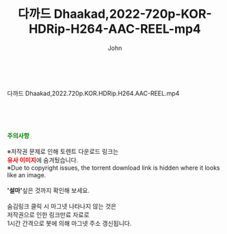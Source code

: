 ﻿---
layout: post
title:  "다까드 Dhaakad,2022-720p-KOR-HDRip-H264-AAC-REEL-mp4"
author: John
categories: [ 영화 ]
tags: [  ]
image:  
description: "다까드 Dhaakad,2022-720p-KOR-HDRip-H264-AAC-REEL-mp4 torrent 정보 공유"
toc: true
toc_sticky: true
---

<br>
<div class="view-img">
<a class="view_image" href="https://torrentmobile59.com/bbs/view_image.php?fn=%2Fdata%2Ffile%2Fmovie%2F1999782722_iR7McXdJ_3d47af4ffe564231373fd119c624ae84540a07a2.jpg" target="_blank"><img alt="" class="img-tag" content="https://torrentmobile59.com/data/file/movie/1999782722_iR7McXdJ_3d47af4ffe564231373fd119c624ae84540a07a2.jpg" itemprop="image" src="https://torrentmobile59.com/data/file/movie/1999782722_iR7McXdJ_3d47af4ffe564231373fd119c624ae84540a07a2.jpg"/></a><a class="view_image" href="https://torrentmobile59.com/bbs/view_image.php?fn=%2Fdata%2Ffile%2Fmovie%2F1999782722_ORfzcTud_e06446012566deeecd4b150e5f2a7f58b741551d.jpg" target="_blank"><img alt="" class="img-tag" content="https://torrentmobile59.com/data/file/movie/1999782722_ORfzcTud_e06446012566deeecd4b150e5f2a7f58b741551d.jpg" itemprop="image" src="https://torrentmobile59.com/data/file/movie/1999782722_ORfzcTud_e06446012566deeecd4b150e5f2a7f58b741551d.jpg"/></a></div><div class="view-content" itemprop="description">
<p>다까드 Dhaakad,2022.720p.KOR.HDRip.H264.AAC-REEL.mp4<br/></p> </div>
    
<br><br><br>
<p data-ke-size="size16"><b><span style="color: green;">주의사항</span></b><br /><br />※저작권 문제로 인해 토렌트 다운로드 링크는<br /><b><span style="color: red;">유사 이미지</span></b>에 숨겨뒀습니다.<br />※Due to copyright issues, the torrent download link is hidden where it looks like an image.<br /><br /><b>'설마'</b>싶은 것까지 확인해 보세요.<br /><br />숨김링크 클릭 시 마그넷 나타나지 않는 것은<br />저작권으로 인한 링크만료 자료로<br />1시간 간격으로 봇에 의해 마그넷 주소 갱신됩니다.</p>

